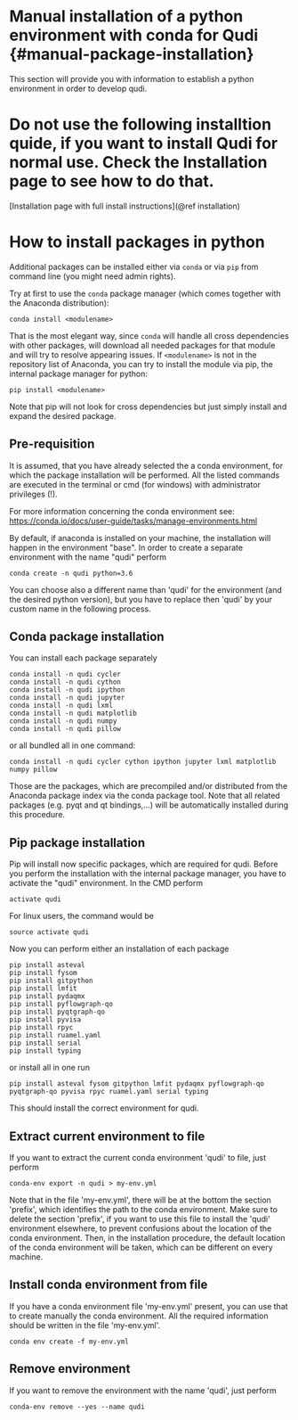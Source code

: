 # Manual installation of a python environment with conda for Qudi {#manual-package-installation}

This section will provide you with information to establish a python environment
in order to develop qudi.

# Do not use the following installtion quide, if you want to install Qudi for normal use. Check the Installation page to see how to do that.
[Installation page with full install instructions](@ref installation)

# How to install packages in python

Additional packages can be installed either via `conda` or via `pip` from 
command line (you might need admin rights).

Try at first to use the `conda` package manager (which comes together with the
Anaconda distribution):

    conda install <modulename>

That is the most elegant way, since `conda` will handle all cross dependencies
with other packages, will download all needed packages for that module and will
try to resolve appearing issues. If `<modulename>` is not in the repository list
of Anaconda, you can try to install the module via pip, the internal package
manager for python:

    pip install <modulename>

Note that pip will not look for cross dependencies but just simply install and
expand the desired package.


## Pre-requisition 

It is assumed, that  you have already selected the a conda environment, for 
which the package installation will be performed. All the listed commands are 
executed in the terminal or cmd (for windows) with administrator privileges (!).

For more information concerning the conda environment see: 
https://conda.io/docs/user-guide/tasks/manage-environments.html

By default, if anaconda is installed on your machine, the installation will 
happen in the environment "base". In order to create a separate environment with 
the name "qudi" perform

    conda create -n qudi python=3.6

You can choose also a different name than 'qudi' for the environment (and the 
desired python version), but you have to replace then 'qudi' by your custom name 
in the following process.


## Conda package installation

You can install each package separately

    conda install -n qudi cycler
    conda install -n qudi cython
    conda install -n qudi ipython
    conda install -n qudi jupyter
    conda install -n qudi lxml
    conda install -n qudi matplotlib
    conda install -n qudi numpy
    conda install -n qudi pillow

or all bundled all in one command:

    conda install -n qudi cycler cython ipython jupyter lxml matplotlib numpy pillow

Those are the packages, which are precompiled and/or distributed from the 
Anaconda package index via the conda package tool. Note that all related 
packages (e.g. pyqt and qt bindings,...) will be automatically installed during
this procedure.

## Pip package installation

Pip will install now specific packages, which are required for qudi.
Before you perform the installation with the internal package manager, you have 
to activate the "qudi" environment. In the CMD perform

    activate qudi

For linux users, the command would be

    source activate qudi

Now you can perform either an installation of each package

    pip install asteval
    pip install fysom
    pip install gitpython    
    pip install lmfit
    pip install pydaqmx
    pip install pyflowgraph-qo
    pip install pyqtgraph-qo 
    pip install pyvisa
    pip install rpyc
    pip install ruamel.yaml
    pip install serial
    pip install typing

or install all in one run

    pip install asteval fysom gitpython lmfit pydaqmx pyflowgraph-qo pyqtgraph-qo pyvisa rpyc ruamel.yaml serial typing


This should install the correct environment for qudi.


## Extract current environment to file

If you want to extract the current conda environment 'qudi' to file, just perform

    conda-env export -n qudi > my-env.yml
    
Note that in the file 'my-env.yml', there will be at the bottom the section 
'prefix', which identifies the path to the conda environment. Make sure to 
delete the section 'prefix', if you want to use this file to install the 'qudi' 
environment elsewhere, to prevent confusions about the location of the 
conda environment. Then, in the installation procedure, the default location of 
the conda environment will be taken, which can be different on every machine.

## Install conda environment from file

If you have a conda environment file 'my-env.yml' present, you can use that to 
create manually the conda environment. All the required information should be 
written in the file 'my-env.yml'.

    conda env create -f my-env.yml

## Remove environment

If you want to remove the environment with the name 'qudi', just perform

    conda-env remove --yes --name qudi
